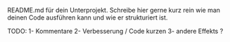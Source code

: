 README.md für dein Unterprojekt. Schreibe hier gerne kurz rein wie man deinen Code ausführen kann und wie er strukturiert ist.

TODO:
1- Kommentare
2- Verbesserung / Code kurzen
3- andere Effekts ?
